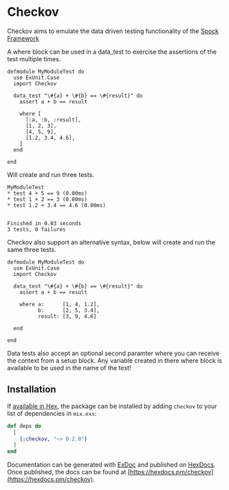 # Checkov

  Checkov aims to emulate the data driven testing functionality of the [Spock Framework](http://spockframework.org/)

  A where block can be used in a data_test to exercise the assertions of the test multiple times.

  ```
  defmodule MyModuleTest do
    use ExUnit.Case
    import Checkov

    data_test "\#{a} + \#{b} == \#{result}" do
      assert a + b == result

      where [
        [:a, :b, :result],
        [1, 2, 3],
        [4, 5, 9],
        [1.2, 3.4, 4.6],
      ]
    end

  end
  ```

  Will create and run three tests.

  ```
  MyModuleTest
  * test 4 + 5 == 9 (0.00ms)
  * test 1 + 2 == 3 (0.00ms)
  * test 1.2 + 3.4 == 4.6 (0.00ms)


  Finished in 0.03 seconds
  3 tests, 0 failures
  ```

  Checkov also support an alternative syntax, below will create and run the same three tests.

  ```
  defmodule MyModuleTest do
    use ExUnit.Case
    import Checkov

    data_test "\#{a} + \#{b} == \#{result}" do
      assert a + b == result

      where a:      [1, 4, 1.2],
            b:      [2, 5, 3.4],
            result: [3, 9, 4.6]

    end

  end

  ```

  Data tests also accept an optional second paramter where you can receive the context from a setup block.
  Any variable created in there where block is available to be used in the name of the test!



## Installation

If [available in Hex](https://hex.pm/docs/publish), the package can be installed
by adding `checkov` to your list of dependencies in `mix.exs`:

```elixir
def deps do
  [
    {:checkov, "~> 0.2.0"}
  ]
end
```

Documentation can be generated with [ExDoc](https://github.com/elixir-lang/ex_doc)
and published on [HexDocs](https://hexdocs.pm). Once published, the docs can
be found at [https://hexdocs.pm/checkov](https://hexdocs.pm/checkov).

